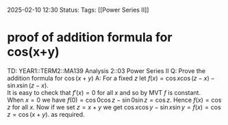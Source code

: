 2025-02-10 12:30
Status: 
Tags: [[Power Series II]]
# proof of addition formula for cos(x+y)

TD: YEAR1::TERM2::MA139 Analysis 2::03 Power Series II
Q: Prove the addition formula for $\cos(x+y)$
A: For a fixed $z$ let $f(x) = \cos x \cos(z - x) - \sin x \sin(z - x).$  
It is easy to check that $f'(x) = 0$ for all $x$ and so by MVT $f$ is constant.  
When $x = 0$ we have $f(0) = \cos 0 \cos z - \sin 0 \sin z = \cos z.$ 
Hence $f(x) = \cos z$ for all $x$. Now if we set $z = x + y$ we get $\cos x \cos y - \sin x \sin y = f(x) = \cos z = \cos(x + y).$ as required.
<!--ID: 1739193137071-->


